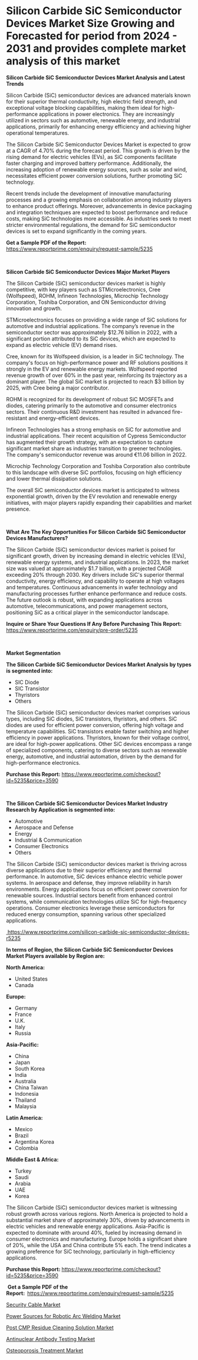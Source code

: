 <p><h1>Silicon Carbide SiC Semiconductor Devices Market Size Growing and Forecasted for period from 2024 - 2031 and provides complete market analysis of this market</h1></p><p><strong>Silicon Carbide SiC Semiconductor Devices Market Analysis and Latest Trends</strong></p>
<p><p>Silicon Carbide (SiC) semiconductor devices are advanced materials known for their superior thermal conductivity, high electric field strength, and exceptional voltage blocking capabilities, making them ideal for high-performance applications in power electronics. They are increasingly utilized in sectors such as automotive, renewable energy, and industrial applications, primarily for enhancing energy efficiency and achieving higher operational temperatures.</p><p>The Silicon Carbide SiC Semiconductor Devices Market is expected to grow at a CAGR of 4.70% during the forecast period. This growth is driven by the rising demand for electric vehicles (EVs), as SiC components facilitate faster charging and improved battery performance. Additionally, the increasing adoption of renewable energy sources, such as solar and wind, necessitates efficient power conversion solutions, further promoting SiC technology.</p><p>Recent trends include the development of innovative manufacturing processes and a growing emphasis on collaboration among industry players to enhance product offerings. Moreover, advancements in device packaging and integration techniques are expected to boost performance and reduce costs, making SiC technologies more accessible. As industries seek to meet stricter environmental regulations, the demand for SiC semiconductor devices is set to expand significantly in the coming years.</p></p>
<p><strong>Get a Sample PDF of the Report:&nbsp;</strong> <a href="https://www.reportprime.com/enquiry/request-sample/5235">https://www.reportprime.com/enquiry/request-sample/5235</a></p>
<p>&nbsp;</p>
<p><strong>Silicon Carbide SiC Semiconductor Devices Major Market Players</strong></p>
<p><p>The Silicon Carbide (SiC) semiconductor devices market is highly competitive, with key players such as STMicroelectronics, Cree (Wolfspeed), ROHM, Infineon Technologies, Microchip Technology Corporation, Toshiba Corporation, and ON Semiconductor driving innovation and growth.</p><p>STMicroelectronics focuses on providing a wide range of SiC solutions for automotive and industrial applications. The company’s revenue in the semiconductor sector was approximately $12.76 billion in 2022, with a significant portion attributed to its SiC devices, which are expected to expand as electric vehicle (EV) demand rises.</p><p>Cree, known for its Wolfspeed division, is a leader in SiC technology. The company's focus on high-performance power and RF solutions positions it strongly in the EV and renewable energy markets. Wolfspeed reported revenue growth of over 60% in the past year, reinforcing its trajectory as a dominant player. The global SiC market is projected to reach $3 billion by 2025, with Cree being a major contributor.</p><p>ROHM is recognized for its development of robust SiC MOSFETs and diodes, catering primarily to the automotive and consumer electronics sectors. Their continuous R&D investment has resulted in advanced fire-resistant and energy-efficient devices. </p><p>Infineon Technologies has a strong emphasis on SiC for automotive and industrial applications. Their recent acquisition of Cypress Semiconductor has augmented their growth strategy, with an expectation to capture significant market share as industries transition to greener technologies. The company's semiconductor revenue was around €11.06 billion in 2022.</p><p>Microchip Technology Corporation and Toshiba Corporation also contribute to this landscape with diverse SiC portfolios, focusing on high efficiency and lower thermal dissipation solutions.</p><p>The overall SiC semiconductor devices market is anticipated to witness exponential growth, driven by the EV revolution and renewable energy initiatives, with major players rapidly expanding their capabilities and market presence.</p></p>
<p>&nbsp;</p>
<p><strong>What Are The Key Opportunities For Silicon Carbide SiC Semiconductor Devices Manufacturers?</strong></p>
<p><p>The Silicon Carbide (SiC) semiconductor devices market is poised for significant growth, driven by increasing demand in electric vehicles (EVs), renewable energy systems, and industrial applications. In 2023, the market size was valued at approximately $1.7 billion, with a projected CAGR exceeding 20% through 2030. Key drivers include SiC's superior thermal conductivity, energy efficiency, and capability to operate at high voltages and temperatures. Continuous advancements in wafer technology and manufacturing processes further enhance performance and reduce costs. The future outlook is robust, with expanding applications across automotive, telecommunications, and power management sectors, positioning SiC as a critical player in the semiconductor landscape.</p></p>
<p><strong>Inquire or Share Your Questions If Any Before Purchasing This Report:</strong> <a href="https://www.reportprime.com/enquiry/pre-order/5235">https://www.reportprime.com/enquiry/pre-order/5235</a></p>
<p>&nbsp;</p>
<p><strong>Market Segmentation</strong></p>
<p><strong>The Silicon Carbide SiC Semiconductor Devices Market Analysis by types is segmented into:</strong></p>
<p><ul><li>SIC Diode</li><li>SIC Transistor</li><li>Thyristors</li><li>Others</li></ul></p>
<p><p>The Silicon Carbide (SiC) semiconductor devices market comprises various types, including SiC diodes, SiC transistors, thyristors, and others. SiC diodes are used for efficient power conversion, offering high voltage and temperature capabilities. SiC transistors enable faster switching and higher efficiency in power applications. Thyristors, known for their voltage control, are ideal for high-power applications. Other SiC devices encompass a range of specialized components, catering to diverse sectors such as renewable energy, automotive, and industrial automation, driven by the demand for high-performance electronics.</p></p>
<p><strong>Purchase this Report:&nbsp;</strong><a href="https://www.reportprime.com/checkout?id=5235&price=3590">https://www.reportprime.com/checkout?id=5235&price=3590</a></p>
<p>&nbsp;</p>
<p><strong>The Silicon Carbide SiC Semiconductor Devices Market Industry Research by Application is segmented into:</strong></p>
<p><ul><li>Automotive</li><li>Aerospace and Defense</li><li>Energy</li><li>Industrial & Communication</li><li>Consumer Electronics</li><li>Others</li></ul></p>
<p><p>The Silicon Carbide (SiC) semiconductor devices market is thriving across diverse applications due to their superior efficiency and thermal performance. In automotive, SiC devices enhance electric vehicle power systems. In aerospace and defense, they improve reliability in harsh environments. Energy applications focus on efficient power conversion for renewable sources. Industrial sectors benefit from enhanced control systems, while communication technologies utilize SiC for high-frequency operations. Consumer electronics leverage these semiconductors for reduced energy consumption, spanning various other specialized applications.</p></p>
<p><a href="https://www.reportprime.com/silicon-carbide-sic-semiconductor-devices-r5235">&nbsp;https://www.reportprime.com/silicon-carbide-sic-semiconductor-devices-r5235</a></p>
<p><strong>In terms of Region, the Silicon Carbide SiC Semiconductor Devices Market Players available by Region are:</strong></p>
<p>
    <p> <strong> North America: </strong>
        <ul>
            <li>United States</li>
            <li>Canada</li>
        </ul>
        </p> 
    <p> <strong> Europe: </strong>
        <ul>
            <li>Germany</li>
            <li>France</li>
            <li>U.K.</li>
            <li>Italy</li>
            <li>Russia</li>
        </ul>
        </p> 
    <p> <strong> Asia-Pacific: </strong>
        <ul>
            <li>China</li>
            <li>Japan</li>
            <li>South Korea</li>
            <li>India</li>
            <li>Australia</li>
            <li>China Taiwan</li>
            <li>Indonesia</li>
            <li>Thailand</li>
            <li>Malaysia</li>
        </ul>
        </p> 
    <p> <strong> Latin America: </strong>
        <ul>
            <li>Mexico</li>
            <li>Brazil</li>
            <li>Argentina Korea</li>
            <li>Colombia</li>
        </ul>
        </p> 
    <p> <strong> Middle East & Africa: </strong>
        <ul>
            <li>Turkey</li>
            <li>Saudi</li>
            <li>Arabia</li>
            <li>UAE</li>
            <li>Korea</li>
        </ul>
    </p>
    </p>
<p><p>The Silicon Carbide (SiC) semiconductor devices market is witnessing robust growth across various regions. North America is projected to hold a substantial market share of approximately 30%, driven by advancements in electric vehicles and renewable energy applications. Asia-Pacific is expected to dominate with around 40%, fueled by increasing demand in consumer electronics and manufacturing. Europe holds a significant share of 20%, while the USA and China contribute 5% each. The trend indicates a growing preference for SiC technology, particularly in high-efficiency applications.</p></p>
<p><strong>Purchase this Report: </strong><a href="https://www.reportprime.com/checkout?id=5235&price=3590">https://www.reportprime.com/checkout?id=5235&price=3590</a></p>
<p>&nbsp;<strong>Get a Sample PDF of the Report:&nbsp;&nbsp;</strong><a href="https://www.reportprime.com/enquiry/request-sample/5235">https://www.reportprime.com/enquiry/request-sample/5235</a></p>
<p><strong></strong></p>
<p><p><a href="https://www.linkedin.com/pulse/security-cable-market-size-growing-cagr-109-report-covers-khqoc?trackingId=c1f9X%2B2eQZWNZNQK4UJBtQ%3D%3D">Security Cable Market</a></p><p><a href="https://issuu.com/reportprime-2/docs/power-sources-for-robotic-arc-weldi_789f21c70f1c87">Power Sources for Robotic Arc Welding Market</a></p><p><a href="https://issuu.com/reportprime-2/docs/post-cmp-residue-cleaning-solution-_84a15c82721a6d">Post CMP Residue Cleaning Solution Market</a></p><p><a href="https://www.linkedin.com/pulse/antinuclear-antibody-testing-market-trends-growth-outlook-jatnc?trackingId=l3a7I%2BhOTduFg8DE0%2B5CEg%3D%3D">Antinuclear Antibody Testing Market</a></p><p><a href="https://www.linkedin.com/pulse/strategic-roadmap-success-global-osteoporosis-treatment-market-ujq1c?trackingId=OkRGIssTTi%2B5DHESxGuojQ%3D%3D">Osteoporosis Treatment Market</a></p></p>